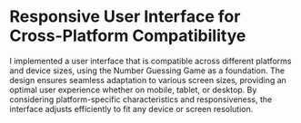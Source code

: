# Responsive User Interface for Cross-Platform Compatibilitye

I implemented a user interface that is compatible across different platforms and device sizes, using the Number Guessing Game as a foundation. The design ensures seamless adaptation to various screen sizes, providing an optimal user experience whether on mobile, tablet, or desktop. By considering platform-specific characteristics and responsiveness, the interface adjusts efficiently to fit any device or screen resolution.
